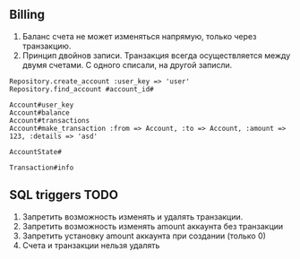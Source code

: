 Billing
-------

1. Баланс счета не может изменяться напрямую, только через транзакцию.
2. Принцип двойнов записи. Транзакция всегда осуществляется между двумя
счетами. С одного списали, на другой записли.

```
Repository.create_account :user_key => 'user'
Repository.find_account #account_id#

Account#user_key
Account#balance
Account#transactions
Account#make_transaction :from => Account, :to => Account, :amount => 123, :details => 'asd'

AccountState#

Transaction#info
```

SQL triggers TODO
-----------------

1. Запретить возможность изменять и удалять транзакции.
2. Запретить возможность изменять amount аккаунта без транзакции
3. Запретить установку amount аккаунта при создании (только 0)
4. Счета и транзакции нельзя удалять
